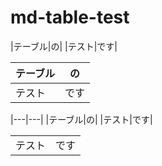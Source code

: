 # md-table-test

|テーブル|の|
|テスト|です|

|テーブル|の|
|---|---|
|テスト|です|

|---|---|
|テーブル|の|
|テスト|です|

|||
|---|---|
|テスト|です|
